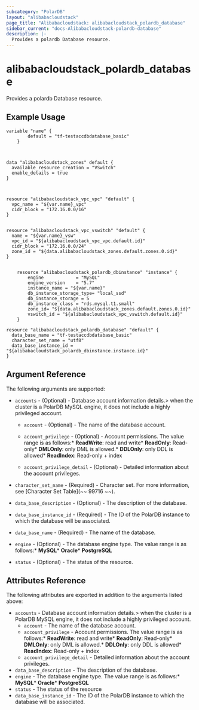 ```yaml
---
subcategory: "PolarDB"
layout: "alibabacloudstack"
page_title: "Alibabacloudstack: alibabacloudstack_polardb_database"
sidebar_current: "docs-Alibabacloudstack-polardb-database"
description: |-
  Provides a polardb Database resource.
---
```


# alibabacloudstack_polardb_database

Provides a polardb Database resource.

## Example Usage
```
variable "name" {
		default = "tf-testaccdbdatabase_basic"
	}

	

data "alibabacloudstack_zones" default {
  available_resource_creation = "VSwitch"
  enable_details = true
}



resource "alibabacloudstack_vpc_vpc" "default" {
  vpc_name = "${var.name}_vpc"
  cidr_block = "172.16.0.0/16"
}


resource "alibabacloudstack_vpc_vswitch" "default" {
  name = "${var.name}_vsw"
  vpc_id = "${alibabacloudstack_vpc_vpc.default.id}"
  cidr_block = "172.16.0.0/24"
  zone_id = "${data.alibabacloudstack_zones.default.zones.0.id}"
}


	resource "alibabacloudstack_polardb_dbinstance" "instance" {
		engine            = "MySQL"
		engine_version    = "5.7"
		instance_name = "${var.name}"
		db_instance_storage_type= "local_ssd"
		db_instance_storage = 5
		db_instance_class = "rds.mysql.t1.small"
		zone_id= "${data.alibabacloudstack_zones.default.zones.0.id}"
		vswitch_id = "${alibabacloudstack_vpc_vswitch.default.id}"
	}

resource "alibabacloudstack_polardb_database" "default" {
  data_base_name = "tf-testaccdbdatabase_basic"
  character_set_name = "utf8"
  data_base_instance_id = "${alibabacloudstack_polardb_dbinstance.instance.id}"
}
```

## Argument Reference

The following arguments are supported:
  * `accounts` - (Optional) - Database account information details.> when the cluster is a PolarDB MySQL engine, it does not include a highly privileged account.
    
    * `account` - (Optional) - The name of the database account.
    
    * `account_privilege` - (Optional) - Account permissions. The value range is as follows:* **ReadWrite**: read and write* **ReadOnly**: Read-only* **DMLOnly**: only DML is allowed.* **DDLOnly**: only DDL is allowed* **ReadIndex**: Read-only + index
    
    * `account_privilege_detail` - (Optional) - Detailed information about the account privileges.
  * `character_set_name` - (Required) - Character set. For more information, see [Character Set Table](~~ 99716 ~~).
  * `data_base_description` - (Optional) - The description of the database.
  * `data_base_instance_id` - (Required) -  The ID of the PolarDB instance to which the database will be associated.
  * `data_base_name` - (Required) - The name of the database.
  * `engine` - (Optional) - The database engine type. The value range is as follows:* **MySQL*** **Oracle*** **PostgreSQL**
  * `status` - (Optional) - The status of the resource.

## Attributes Reference

The following attributes are exported in addition to the arguments listed above:
  * `accounts` - Database account information details.> when the cluster is a PolarDB MySQL engine, it does not include a highly privileged account.
    * `account` - The name of the database account.
    * `account_privilege` - Account permissions. The value range is as follows:* **ReadWrite**: read and write* **ReadOnly**: Read-only* **DMLOnly**: only DML is allowed.* **DDLOnly**: only DDL is allowed* **ReadIndex**: Read-only + index
    * `account_privilege_detail` - Detailed information about the account privileges.
  * `data_base_description` - The description of the database.
  * `engine` - The database engine type. The value range is as follows:* **MySQL*** **Oracle*** **PostgreSQL**
  * `status` - The status of the resource
  * `data_base_instance_id` - The ID of the PolarDB instance to which the database will be associated.